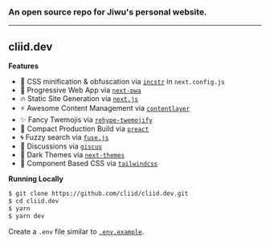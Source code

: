 ### An open source repo for Jiwu's personal website.

---

## cliid.dev

**Features**

- 🧶 CSS minification & obfuscation via [`incstr`](https://github.com/anatol-grabowski/incstr) in `next.config.js`
- 🚀 Progressive Web App via [`next-pwa`](https://github.com/shadowwalker/next-pwa)
- 🔥 Static Site Generation via [`next.js`](https://github.com/vercel/next.js)
- ⚡ Awesome Content Management via [`contentlayer`](https://github.com/contentlayerdev/contentlayer)
- ✨ Fancy Twemojis via [`rehype-twemojify`](https://github.com/cliid/rehype-twemojify)
- 🧊 Compact Production Build via [`preact`](https://github.com/preactjs/preact/)
- 🌀 Fuzzy search via [`fuse.js`](https://github.com/krisk/Fuse)
- 💬 Discussions via [`giscus`](https://github.com/laymonage/giscus)
- 🌉 Dark Themes via [`next-themes`](https://github.com/pacocoursey/next-themes)
- 🧱 Component Based CSS via [`tailwindcss`](https://github.com/tailwindlabs/tailwindcss)

**Running Locally**

```bash
$ git clone https://github.com/cliid/cliid.dev.git
$ cd cliid.dev
$ yarn
$ yarn dev
```

Create a `.env` file similar to [`.env.example`](https://github.com/cliid/cliid.dev/blob/main/.env.example).
